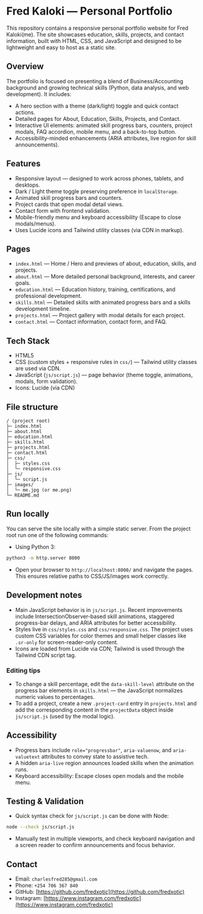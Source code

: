 # Fred Kaloki — Personal Portfolio

This repository contains a responsive personal portfolio website for Fred Kaloki(me). The site showcases education, skills, projects, and contact information, built with HTML, CSS, and JavaScript and designed to be lightweight and easy to host as a static site.

## Overview

The portfolio is focused on presenting a blend of Business/Accounting background and growing technical skills (Python, data analysis, and web development). It includes:

- A hero section with a theme (dark/light) toggle and quick contact actions.
- Detailed pages for About, Education, Skills, Projects, and Contact.
- Interactive UI elements: animated skill progress bars, counters, project modals, FAQ accordion, mobile menu, and a back-to-top button.
- Accessibility-minded enhancements (ARIA attributes, live region for skill announcements).

## Features

- Responsive layout — designed to work across phones, tablets, and desktops.
- Dark / Light theme toggle preserving preference in `localStorage`.
- Animated skill progress bars and counters.
- Project cards that open modal detail views.
- Contact form with frontend validation.
- Mobile-friendly menu and keyboard accessibility (Escape to close modals/menus).
- Uses Lucide icons and Tailwind utility classes (via CDN in markup).

## Pages

- `index.html` — Home / Hero and previews of about, education, skills, and projects.
- `about.html` — More detailed personal background, interests, and career goals.
- `education.html` — Education history, training, certifications, and professional development.
- `skills.html` — Detailed skills with animated progress bars and a skills development timeline.
- `projects.html` — Project gallery with modal details for each project.
- `contact.html` — Contact information, contact form, and FAQ.

## Tech Stack

- HTML5
- CSS (custom styles + responsive rules in `css/`) — Tailwind utility classes are used via CDN.
- JavaScript (`js/script.js`) — page behavior (theme toggle, animations, modals, form validation).
- Icons: Lucide (via CDN)

## File structure

```text
/ (project root)
├─ index.html
├─ about.html
├─ education.html
├─ skills.html
├─ projects.html
├─ contact.html
├─ css/
│  ├─ styles.css
│  └─ responsive.css
├─ js/
│  └─ script.js
├─ images/
│  └─ me.jpg (or me.png)
└─ README.md
```

## Run locally

You can serve the site locally with a simple static server. From the project root run one of the following commands:

- Using Python 3:

```bash
python3 -m http.server 8000
```

- Open your browser to `http://localhost:8000/` and navigate the pages. This ensures relative paths to CSS/JS/images work correctly.

## Development notes

- Main JavaScript behavior is in `js/script.js`. Recent improvements include IntersectionObserver-based skill animations, staggered progress-bar delays, and ARIA attributes for better accessibility.
- Styles live in `css/styles.css` and `css/responsive.css`. The project uses custom CSS variables for color themes and small helper classes like `.sr-only` for screen-reader-only content.
- Icons are loaded from Lucide via CDN; Tailwind is used through the Tailwind CDN script tag.

### Editing tips

- To change a skill percentage, edit the `data-skill-level` attribute on the progress bar elements in `skills.html` — the JavaScript normalizes numeric values to percentages.
- To add a project, create a new `.project-card` entry in `projects.html` and add the corresponding content in the `projectData` object inside `js/script.js` (used by the modal logic).

## Accessibility

- Progress bars include `role="progressbar"`, `aria-valuenow`, and `aria-valuetext` attributes to convey state to assistive tech.
- A hidden `aria-live` region announces loaded skills when the animation runs.
- Keyboard accessibility: Escape closes open modals and the mobile menu.

## Testing & Validation

- Quick syntax check for `js/script.js` can be done with Node:

```bash
node --check js/script.js
```

- Manually test in multiple viewports, and check keyboard navigation and a screen reader to confirm announcements and focus behavior.

## Contact

- Email: `charlesfred285@gmail.com`
- Phone: `+254 706 367 840`
- GitHub: [https://github.com/fredxotic](https://github.com/fredxotic)
- Instagram: [https://www.instagram.com/fredxotic](https://www.instagram.com/fredxotic)
